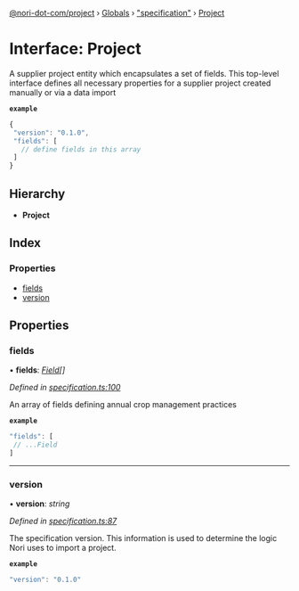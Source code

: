 [@nori-dot-com/project](../README.md) › [Globals](../globals.md) › ["specification"](../modules/_specification_.md) › [Project](_specification_.project.md)

# Interface: Project

A supplier project entity which encapsulates a set of fields. This top-level interface defines all necessary properties for a supplier project created manually or via a data import

**`example`** 
```js
{
 "version": "0.1.0",
 "fields": [
   // define fields in this array
 ]
}
```

## Hierarchy

* **Project**

## Index

### Properties

* [fields](_specification_.project.md#fields)
* [version](_specification_.project.md#version)

## Properties

###  fields

• **fields**: *[Field](_specification_.field.md)[]*

*Defined in [specification.ts:100](https://github.com/nori-dot-eco/nori-dot-com/blob/151ad01/packages/project/src/specification.ts#L100)*

An array of fields defining annual crop management practices

**`example`** 

```js
"fields": [
 // ...Field
]
```

___

###  version

• **version**: *string*

*Defined in [specification.ts:87](https://github.com/nori-dot-eco/nori-dot-com/blob/151ad01/packages/project/src/specification.ts#L87)*

The specification version. This information is used to determine the logic Nori uses to import a project.

**`example`** 

```js
"version": "0.1.0"
```
